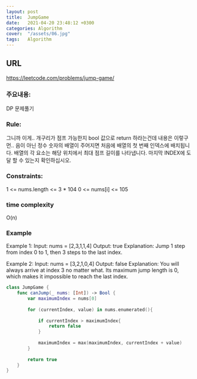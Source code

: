 ```yaml
---
layout: post
title:  JumpGame
date:   2021-04-20 23:48:12 +0300
categories: Algorithm
cover:  "/assets/06.jpg"
tags:   Algorithm
---
```


## URL
https://leetcode.com/problems/jump-game/

### 주요내용: 
DP 문제풀기

### Rule:
그니까 이게.. 개구리가 점프 가능한지 bool 값으로 return 하라는건데 내용은 이렇구먼..
음이 아닌 정수 숫자의 배열이 주어지면 처음에 배열의 첫 번째 인덱스에 배치됩니다.
배열의 각 요소는 해당 위치에서 최대 점프 길이를 나타냅니다.
마지막 INDEX에 도달 할 수 있는지 확인하십시오.

### Constraints:
1 <= nums.length <= 3 * 104
0 <= nums[i] <= 105

### time complexity
O(n)

### Example
Example 1:
Input: nums = [2,3,1,1,4]
Output: true
Explanation: Jump 1 step from index 0 to 1, then 3 steps to the last index.

Example 2:
Input: nums = [3,2,1,0,4]
Output: false
Explanation: You will always arrive at index 3 no matter what. Its maximum jump length is 0, which makes it impossible to reach the last index.

```swift
class JumpGame {
    func canJump(_ nums: [Int]) -> Bool {
        var maximumIndex = nums[0]
        
        for (currentIndex, value) in nums.enumerated(){
            
            if currentIndex > maximumIndex{
                return false
            }
            
            maximumIndex = max(maximumIndex, currentIndex + value)
        }
        
        return true
    }
}
```

